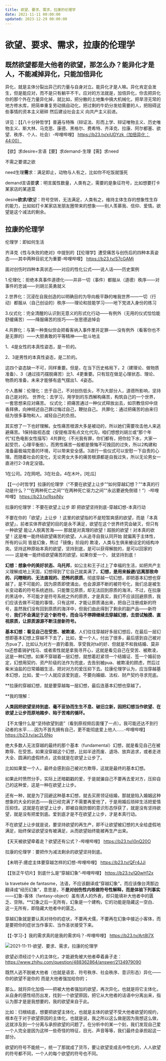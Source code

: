 ```yaml
---
title: 欲望、要求、需求，拉康的伦理学
date: 2021-11-11 00:00:00
updated: 2023-12-29 00:00:00
---
```


# 欲望、要求、需求，拉康的伦理学

## 既然欲望都是大他者的欲望，那怎么办？能异化才是人，不能减掉异化，只能加倍异化

异化，就是主体分裂出异己的力量与自身对立。能异化才是人嘛。异化肯定会发生，但是能应对，而不是只有躺平不干。应对的方法就是，加倍异化，你去把异化你的那个外在力量异化掉，就比如，把分散的土地集中搞大机械化，把旱涝无常的地方修水库，把简单重复劳动搞自动化，把过剩的牛奶分发给需要的人，把阻碍这些事情的资本主义砸碎 然后建设社会主义 向共产主义前进。

详见：【【八十分钟哲学】普遍与特殊（辩证法、形而上学、辩证唯物主义、历史唯物主义、斯大林、马克思、康德、黑格尔、费希特、齐泽克、拉康、阿尔都塞、欲望、秩序、个人、社会）-哔哩哔哩】 https://b23.tv/xiUDYzk（加倍异化：44:00）

【欲】求desire=言语【要】求demand-生理【需】求need

不需之要谓之欲

need生理**需**求：满足即止，动物与人有之，比如你不吃饭就饿死

demand言语要**求**：明言属性数量，人类有之，需要的是象征符号，比如想要打卡某家店的某道菜

desire**欲求/欲**望：符号空转，无法满足，人类有之，维持主体生存的想象性生存的能力，比如如打卡某家店发朋友圈带来的想象——别人羡慕我、信仰、爱情。欲望是这个减法的剩余。

## 拉康的伦理学

伦理学：即如何生活

齐泽克《性与失败的绝对》中提到的【【伦理学】遭受痛苦与创伤后的四种本真姿态——其中两种目前尤为重要-哔哩哔哩】 https://b23.tv/S7cGAMj

面对创伤时四种本真状态——对应的性化公式——说人话——历史案例

1.伦理化：拒绝本真事件道德化——并非一切（事件）都服从（道德）秩序——对事件的忠诚——刘胡兰英勇就义

2.世界化：沉浸在自我创造的以明确目的为导向极平静的唯我世界——一切（行动）都服从（自己创设的）秩序——理论和技能学习——地下党进入身份的练习

3.仪式化：完全清醒的认识到无意义的形式化行动——有例外（无用的仪式恰恰能舒缓痛苦）——降服痛苦的技巧——张思德追悼会

4.共罪化：与第一种类似但会把看客纳入事件里并定罪——没有例外（看客你也不是无罪的）——大胆勇敢的平等精神——批斗地主

1、4是女性的本真性姿态，是一阶的。

2、3是男性的本真性姿态，是二阶的。

这四个姿态缺一不可，同样重要。但是，在当下历史格局下，2（建理论、做物质准备）、3（通过技巧摆脱痛苦）比1、4更重要。只有现在做足心理状态、理论、物质的准备，未来才能够有底气摆出1、4姿态。

个人愚解：伦理化：忠于自己，不对创伤低头，不为大部分人，道德所影响，坚持自己是对的。
世界化：去学习，用学到的东西解构痛苦，构筑自己的一个世界，一套思想来应对痛苦。
仪式化：把痛苦通过一种仪式释放出去，如宗教信仰中烧香拜佛，向神倾述自己罪过悔过自己，鞭挞自己。
共罪化：通过把痛苦的由来归结为很多事物和人，减轻自己的负担。

其实想了一下也好理解。女性痛苦根源大多是被动的，所以她们需要攻击他人来逃避痛苦。1保持敌视态度（安提格涅有点文化代沟，咱们想想刘胡兰或“那个年代“红色电影女性描写）4共罪化（不光我有罪，你们都有，把你拉下水，大家一起受罚，心理平衡些）。而男性痛苦一般都是懊悔不可挽回的过失，所以2构建和准备最极端完善的环境，可以带来安全感。3进行一些仪式可以安慰一下自责的心理。而随着社会的变化，无论男女大多的痛苦根源都是自我过失，所以无论男女一直进行2-3肯定没错。

1在公司。2在网吧。3在社会。4在木叶。[吃瓜]

【【一小时哲学】拉康的伦理学（“不要在欲望上让步”“如何穿越幻想？”“本真的行动是什么？”“在两种死亡之间”“在两种死亡驱力之间”“永远要避免倒错！”）-哔哩哔哩】 https://b23.tv/RssjNlv

拉康的伦理学：不要在欲望上让步 即 把欲望坚持到底-穿越幻想-本真行动

不要在你的「欲望」上让步 ！这里的欲望指的不是短暂爽感的欲望，而是「本真欲望」，前者实体界欲望的目的是永不满足，欲望在这个世界终究会破灭，但只有一种欲望 能让人脱离苦海—— 那就是对真理的欲望！超脱的欲望！对本真的欲望！这是唯一能终结欲望痛苦的欲望。人从追寻自我认同开始 就偏离于主体性，所有的认同 皆是幻象，熬过「镜像」阶段的 欺凌，人类与生俱来被设定的结构冲突。坚持这种原始本真的欲望，坚持到底，是可以获得解脱的，是可以回家的—— 这是唯一能终结欲望痛苦的欲望。如果你爱一个， 就坚持到底！

**幻想：想象中的美好状态、乌托邦**，如公主和王子过上了幸福的生活，如把共产主义理解成地上天国，幻想得到了它自己就美满了。**幻想，是用来躲避/远离那致命的、闪瞎眼的、无法直视的、恐怖的原质**。彻底穿越一切幻想，即把基本幻想也穿越了，是不可能的，因为原质即使涌出，也会源源不断的被符号化，我们总是被生长变动着的符号系统遮挡，只能瞥见原质，却无法回到原质的海洋。不过，在拉康的黑话中，不可能才是符号系统之外的原质，才是真实，我们不应该回避原质，我们应该去做不可能的事情，只有这样，才能让原质涌出来，把自己注册成新的符号，虽然我们没有回到原质的海洋中，但我们由此得到了剩余的副产品——新符号，**我们不会满足于这个新符号，而会马不停蹄继续去穿越幻想，去尝试触摸、直视原质，让原质源源不断注册新符号。**

**基本幻想：看见自己在受苦、被欺凌**。人们往往穿越好多层幻想后，在最后一层幻想即基本幻想上穿越不下去了，比如，爱一个人，付出了很多，最后感到自己被对方pua了，比如认为对方一直钓着我、享受我对ta的好、但就是不和我结婚、莫非ta还想着骑驴找马、或者索性就是拿我寻开心，这就是看见自己在受苦、被欺凌，这是一种幻想。如果不穿越着一层幻想，就想着赶紧领一个结婚证、签一个婚前协定，幻想用契约、资产阶级的法作为兜底，去告别被pua、被欺凌的顾虑，然后过柴米油盐的日常婚姻生活，把对对方的爱压抑下去。拉康伦理学认为，应当穿越基本幻想，比如，爱一个人就应该爱到底，不要向婚姻、法权、财产契约寻求兜底。

**拉康的穿越幻想，就是要穿越每一层幻想，最后连基本幻想也穿越了。

**我的理解：

**人类因把欲望坚持到底、毫不妥协而生生不息、破旧立新，因把幻想当作欲望、在欲望上让步而原地踏步、陷于苦难的循环。**

【不太懂什么是“坚持欲望到底”（看到原视频后面懂了一点）。我可能还达不到行动者的水平……因为不首先拥有自己，更不能彻底爱上他人……-哔哩哔哩】 https://b23.tv/ac2L6No

绝大多数人无法穿越的最终的那个基本（fundamental）幻想，就是看见自己在被欺辱、在受苦。如果没穿越这个幻想，比如半途而废、退场、放弃追求，或者走进大全、圆满的虚假终点，这些就是在欲望上让步了。

比如如果爱一个人，最终会感到自己被对方欺辱，这就是最终的基本幻想。

如果此时愤然分手，实际上还暗戳戳的爱，于是就骗自己不要再去爱对方，压抑自己的这种爱，这是一种在欲望上让步。

还有一种，就是为了回避这种基本幻想，就去买房领证结婚，那就是陷入婚姻这种想象的大全的状态——我已经完满了不需要再爱他了，于是用婚后琐碎生活把爱情压抑住。这就是在欲望上让步，即被自我防御的意识形态俘获了，就是没有坚持欲望，就是没有把爱到底。爱到底才是不在欲望上让步，才是本真行动。

不在欲望上让步就是说，要坚持欲望的再生产，即不让欲望被幻想的大全给虚假地满足，始终保证欲望没有被满足，从而欲望始终能被再生产出来。

【天天被欲望牵着走？欲望还有公式？-哔哩哔哩】 https://b23.tv/i0nQ20O

拉康的伦理学：要把作为减法剩余的欲望坚持到底。

【未明子:癔症主体要穿越怎样的幻想-哔哩哔哩】 https://b23.tv/QFr4JJi

【【张正午切片】到底什么是“穿越幻象”-哔哩哔哩】 https://b23.tv/Q0wH12x

la travetsée de fantasme，法语，不应该翻译成“穿越幻象”，而应该像台湾那边翻译成“经历幻象”，意思是，不**是对创伤性内核做符号性解释，而是体验下列事实**——幻象-客体（fantasy-object）虽有诱人的外表，却只能填补大他者中的匮乏、空隙。**幻象之后一无所有，幻象是一个建构，它的功能是隐藏这一空白、这一无所有，即隐藏大他者中的匮乏。

穿越幻象就是要认真对待你的症状，不要再犬儒，不要再在幻象中接近小客体，而是要把你的症状当作事实、当作圣状接受下来。

【【-学习-】我的需求真的是我的需求吗？-哔哩哔哩】 https://b23.tv/Art8l7X

![2021-11-11-欲望、要求、需求，拉康的伦理学](assets/2021-11-11-欲望、要求、需求，拉康的伦理学.png)

欲望必须经过个人的主体化，才能避免被大他者牵着鼻子走：https://www.zhihu.com/question/488362864/answer/2134979090

既然人逃不脱被大他者（也就是语言、符号秩序、社会秩序、意识形态）异化——你的欲望不是你的 而是大他者强加给你的；

那么，就将异化加倍——把被大他者强加的欲望，再次异化，也就是将它主体化，从自身的感性经历出发，找到一个欲望原因，把它从大他者的话语中分离出来，指认为那才是是我想要的，我的欲望来自于此。

比如：归根结底，想要把欲望主体化，也就是主体的欲望不受大他者欲望的规约，根本在于对于欲望原因的主体化，也就是说，我之所以这么做是因为我想这么做，这就涉及到一个分离与承担欲望的问题了。在分析中的某一个刻，我们发现自己爱一个人完全是因为这样一些奇怪的特征，目光、声音等等，我们最终会承担起这一部分。

欲望的符号不能统一，统一了那就成了货币，要让欲望变成去中性化的，人人欲望的符号都不同，一个人的每个欲望的符号也不同。

